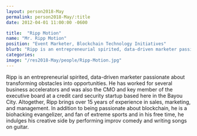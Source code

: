 ```yaml
---
layout: person2018-May
permalink: person2018-May/:title
date: 2012-04-01 11:00:00 -0600

title:  "Ripp Motion"
name: "Mr. Ripp Motion"
position: "Event Marketer, Blockchain Technology Initiatives"
blurb: "Ripp is an entrepreneurial spirited, data-driven marketer passionate about transforming obstacles into opportunities."
categories: 
image: "/res2018-May/people/Ripp-Motion.jpg"
---
```


Ripp is an entrepreneurial spirited, data-driven marketer passionate about transforming obstacles into opportunities. He has worked for several business accelerators and was also the CMO and key member of the executive board at a credit card security startup based here in the Bayou City. Altogether, Ripp brings over 15 years of experience in sales, marketing, and management. In addition to being passionate about blockchain, he is a biohacking evangelizer, and fan of extreme sports and in his free time, he indulges his creative side by performing improv comedy and writing songs on guitar.

